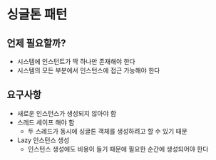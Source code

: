 # 싱글톤 패턴

## 언제 필요할까?
- 시스템에 인스턴트가 딱 하나만 존재해야 한다
- 시스템의 모든 부분에서 인스턴스에 접근 가능해야 한다

## 요구사항
- 새로운 인스턴스가 생성되지 않아야 함
- 스레드 세이프 해야 함
  - 두 스레드가 동시에 싱글톤 객체를 생성하려고 할 수 있기 때문
- Lazy 인스턴스 생성
  - 인스턴스 생성에도 비용이 들기 때문에 필요한 순간에 생성되어야 한다